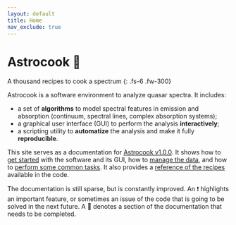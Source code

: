 ```yaml
---
layout: default
title: Home
nav_exclude: true
---
```


# Astrocook 🍪

A thousand recipes to cook a spectrum
{: .fs-6 .fw-300}

Astrocook is a software environment to analyze quasar spectra. It includes:
* a set of **algorithms** to model spectral features in emission and absorption (continuum, spectral lines, complex absorption systems);
* a graphical user interface (GUI) to perform the analysis **interactively**;
* a scripting utility to **automatize** the analysis and make it fully **reproducible**.

This site serves as a documentation for [Astrocook v1.0.0](https://github.com/DAS-OATs/astrocook). It shows how to [get started](start.md) with the software and its GUI, how to [manage the data](data.md), and how to [perform some common tasks](common.md). It also provides a [reference of the recipes](cookbook.md) available in the code.

The documentation is still sparse, but is constantly improved. An ❗️ highlights an important feature, or sometimes an issue of the code that is going to be solved in the next future. A 🚧 denotes a section of the documentation that needs to be completed.
